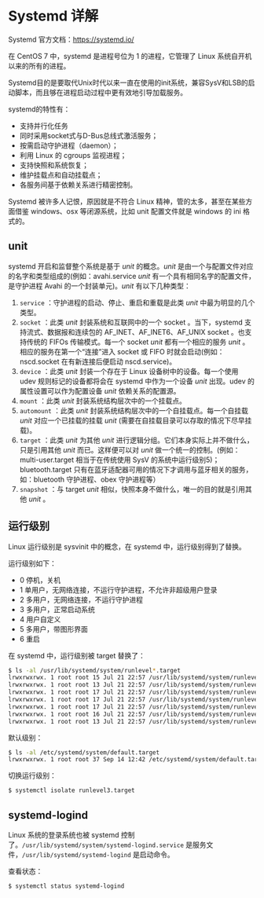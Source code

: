 # Systemd 详解

Systemd 官方文档：https://systemd.io/

在 CentOS 7 中，systemd 是进程号位为 1 的进程，它管理了 Linux 系统自开机以来的所有的进程。

Systemd目的是要取代Unix时代以来一直在使用的init系统，兼容SysV和LSB的启动脚本，而且够在进程启动过程中更有效地引导加载服务。

systemd的特性有：

- 支持并行化任务
- 同时采用socket式与D-Bus总线式激活服务；
- 按需启动守护进程（daemon）；
- 利用 Linux 的 cgroups 监视进程；
- 支持快照和系统恢复；
- 维护挂载点和自动挂载点；
- 各服务间基于依赖关系进行精密控制。



Systemd 被许多人记恨，原因就是不符合 Linux 精神，管的太多，甚至在某些方面借鉴 windows、osx 等闭源系统，比如 unit 配置文件就是 windows 的 ini 格式的。

## unit

systemd 开启和监督整个系统是基于 *unit* 的概念。*unit* 是由一个与配置文件对应的名字和类型组成的(例如：avahi.service *unit* 有一个具有相同名字的配置文件，是守护进程 Avahi 的一个封装单元)。*unit* 有以下几种类型：

1. `service` ：守护进程的启动、停止、重启和重载是此类 *unit* 中最为明显的几个类型。
2. `socket` ：此类 *unit* 封装系统和互联网中的一个 socket 。当下，systemd 支持流式、数据报和连续包的 AF_INET、AF_INET6、AF_UNIX socket 。也支持传统的 FIFOs 传输模式。每一个 socket *unit* 都有一个相应的服务 *unit* 。相应的服务在第一个“连接”进入 socket 或 FIFO 时就会启动(例如：nscd.socket 在有新连接后便启动 nscd.service)。
3. `device` ：此类 *unit* 封装一个存在于 Linux 设备树中的设备。每一个使用 udev 规则标记的设备都将会在 systemd 中作为一个设备 *unit* 出现。udev 的属性设置可以作为配置设备 *unit* 依赖关系的配置源。
4. `mount` ：此类 *unit* 封装系统结构层次中的一个挂载点。
5. `automount` ：此类 *unit* 封装系统结构层次中的一个自挂载点。每一个自挂载 *unit* 对应一个已挂载的挂载 *unit* (需要在自挂载目录可以存取的情况下尽早挂载)。
6. `target` ：此类 *unit* 为其他 *unit* 进行逻辑分组。它们本身实际上并不做什么，只是引用其他 *unit* 而已。这样便可以对 *unit* 做一个统一的控制。(例如：multi-user.target 相当于在传统使用 SysV 的系统中运行级别5)；bluetooth.target 只有在蓝牙适配器可用的情况下才调用与蓝牙相关的服务，如：bluetooth 守护进程、obex 守护进程等）
7. `snapshot` ：与 target *unit* 相似，快照本身不做什么，唯一的目的就是引用其他 *unit* 。



## 运行级别

Linux 运行级别是 sysvinit 中的概念，在 systemd 中，运行级别得到了替换。

运行级别如下：

- 0 停机，关机
- 1 单用户，无网络连接，不运行守护进程，不允许非超级用户登录
- 2 多用户，无网络连接，不运行守护进程
- 3 多用户，正常启动系统
- 4 用户自定义
- 5 多用户，带图形界面
- 6 重启

在 systemd 中，运行级别被 target 替换了：

```bash
$ ls -al /usr/lib/systemd/system/runlevel*.target
lrwxrwxrwx. 1 root root 15 Jul 21 22:57 /usr/lib/systemd/system/runlevel0.target -> poweroff.target
lrwxrwxrwx. 1 root root 13 Jul 21 22:57 /usr/lib/systemd/system/runlevel1.target -> rescue.target
lrwxrwxrwx. 1 root root 17 Jul 21 22:57 /usr/lib/systemd/system/runlevel2.target -> multi-user.target
lrwxrwxrwx. 1 root root 17 Jul 21 22:57 /usr/lib/systemd/system/runlevel3.target -> multi-user.target
lrwxrwxrwx. 1 root root 17 Jul 21 22:57 /usr/lib/systemd/system/runlevel4.target -> multi-user.target
lrwxrwxrwx. 1 root root 16 Jul 21 22:57 /usr/lib/systemd/system/runlevel5.target -> graphical.target
lrwxrwxrwx. 1 root root 13 Jul 21 22:57 /usr/lib/systemd/system/runlevel6.target -> reboot.target
```

默认级别：

```bash
$ ls -al /etc/systemd/system/default.target
lrwxrwxrwx. 1 root root 37 Sep 14 12:42 /etc/systemd/system/default.target -> /lib/systemd/system/multi-user.target
```

切换运行级别：

```bash
$ systemctl isolate runlevel3.target
```



## systemd-logind

Linux 系统的登录系统也被 systemd 控制了。`/usr/lib/systemd/system/systemd-logind.service` 是服务文件，`/usr/lib/systemd/systemd-logind` 是启动命令。

查看状态：

```bash
$ systemctl status systemd-logind
```



































